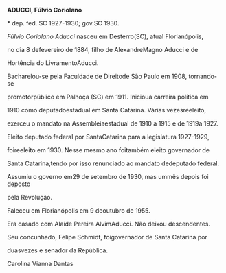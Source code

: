**ADUCCI, Fúlvio Coriolano**



\* dep. fed. SC 1927-1930; gov.SC 1930.



*Fúlvio Coriolano Aducci* nasceu em Desterro(SC), atual Florianópolis,

no dia 8 defevereiro de 1884, filho de AlexandreMagno Aducci e de

Hortência do LivramentoAducci.



Bacharelou-se pela Faculdade de Direitode São Paulo em 1908, tornando-se

promotorpúblico em Palhoça (SC) em 1911. Inicioua carreira política em

1910 como deputadoestadual em Santa Catarina. Várias vezesreeleito,

exerceu o mandato na Assembleiaestadual de 1910 a 1915 e de 1919a 1927.



Eleito deputado federal por SantaCatarina para a legislatura 1927-1929,

foireeleito em 1930. Nesse mesmo ano foitambém eleito governador de

Santa Catarina,tendo por isso renunciado ao mandato dedeputado federal.

Assumiu o governo em29 de setembro de 1930, mas ummês depois foi deposto

pela Revolução.



Faleceu em Florianópolis em 9 deoutubro de 1955.



Era casado com Alaíde Pereira AlvimAducci. Não deixou descendentes.



Seu concunhado, Felipe Schmidt, foigovernador de Santa Catarina por

duasvezes e senador da República.



Carolina Vianna Dantas



